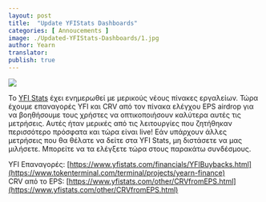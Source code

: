 ```yaml
---
layout: post
title:  "Update YFIStats Dashboards"
categories: [ Annoucements ]
image: ./Updated-YFIStats-Dashboards/1.jpg
author: Yearn
translator:
publish: true
---
```


![](1.jpg)

Το [YFI Stats](https://www.yfistats.com/) έχει ενημερωθεί με μερικούς νέους πίνακες εργαλείων. Τώρα έχουμε επαναγορές YFI και CRV από τον πίνακα ελέγχου EPS airdrop για να βοηθήσουμε τους χρήστες να οπτικοποιήσουν καλύτερα αυτές τις μετρήσεις. Αυτές ήταν μερικές από τις λειτουργίες που ζητήθηκαν περισσότερο πρόσφατα και τώρα είναι live! Εάν υπάρχουν άλλες μετρήσεις που θα θέλατε να δείτε στα YFI Stats, μη διστάσετε να μας μιλήσετε. Μπορείτε να τα ελέγξετε τώρα στους παρακάτω συνδέσμους.

YFI Eπαναγορές: [https://www.yfistats.com/financials/YFIBuybacks.html](https://www.tokenterminal.com/terminal/projects/yearn-finance) <br>
CRV από το EPS: [https://www.yfistats.com/other/CRVfromEPS.html](https://www.yfistats.com/other/CRVfromEPS.html)
